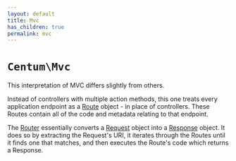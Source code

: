 ```yaml
---
layout: default
title: Mvc
has_children: true
permalink: mvc
---
```




# `Centum\Mvc`

This interpretation of MVC differs slightly from others.

Instead of controllers with multiple action methods, this one treats every application endpoint as a [Route](https://github.com/SidRoberts/centum/blob/development/src/Mvc/Route.php) object - in place of controllers.
These Routes contain all of the code and metadata relating to that endpoint.

The [Router](https://github.com/SidRoberts/centum/blob/development/src/Mvc/Router.php) essentially converts a [Request](https://github.com/SidRoberts/centum/blob/development/src/Http/Request.php) object into a [Response](https://github.com/SidRoberts/centum/blob/development/src/Http/Response.php) object.
It does so by extracting the Request's URI, it iterates through the Routes until it finds one that matches, and then executes the Route's code which returns a Response.
